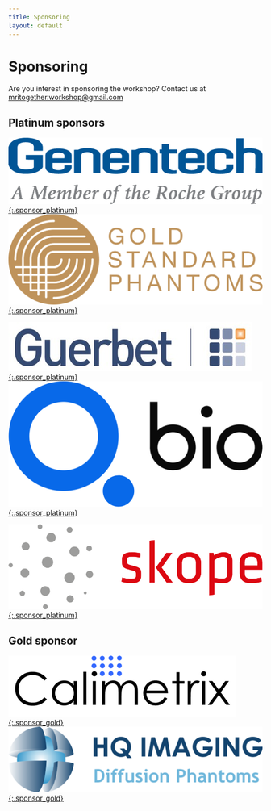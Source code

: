 ```yaml
--- 
title: Sponsoring
layout: default
--- 
```


# Sponsoring

Are you interest in sponsoring the workshop? Contact us at [mritogether.workshop@gmail.com](mailto:mritogether.workshop@gmail.com)

## Platinum sponsors

[![Genentech Logo](images/sponsors/genentech.png){:.sponsor_platinum}](https://www.gene.com/) [![Gold Standard logo](images/sponsors/goldstandard.png){:.sponsor_platinum}](https://www.goldstandardphantoms.com/)

[![Guerbet Logo](images/sponsors/guerbet.jpg){:.sponsor_platinum}](https://www.guerbet.com/) [![QBio logo](images/sponsors/qbio.svg){:.sponsor_platinum}](https://q.bio/)

[![Skope Logo](images/sponsors/skope.png){:.sponsor_platinum}](https://skope.swiss) 




## Gold sponsor

[![Calimetrix Logo](images/sponsors/calimetrix.png){:.sponsor_gold}](https://calimetrix.com/) [![HQ Imaging Logo](images/sponsors/HQ_Imaging.png){:.sponsor_gold}](http://hq-imaging.com/)